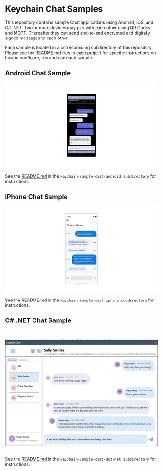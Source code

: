 # Keychain Chat Samples
This repository contains sample Chat applications using Android, iOS, and C# .NET. Two or more devices may pair with each other using QR Codes and MQTT. Thereafter they can send end-to-end encrypted and digitally signed messages to each other.

Each sample is located in a corresponding subdirectory of this repository. Please see the README.md files in each project for specific instructions on how to configure, run and use each sample.

## Android Chat Sample

![Android Sample](./keychain-sample-chat-android/images/ConversationScreen.png)

See the [README.md](./keychain-sample-chat-android/README.md) in the `keychain-sample-chat-android subdirectory` for instructions.

## iPhone Chat Sample

![iPhone Sample](./keychain-sample-chat-iphone/images/ChatWithOneContact.png)

See the [README.md](./keychain-sample-chat-iphone/README.md) in the `keychain-sample-chat-iphone subdirectory` for instructions.

## C# .NET Chat Sample

<br></br>
![C# .NET Chat Sample](./keychain-sample-chat-dot-net/images/ConversationScreen.png)
<br></br>

See the [README.md](./keychain-sample-chat-dot-net/README.md) in the `keychain-sample-chat-dot-net subdirectory` for instructions.
